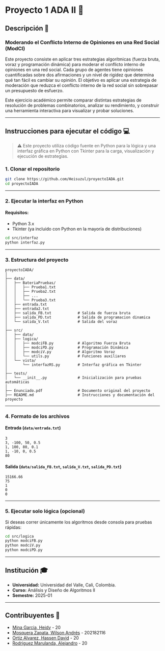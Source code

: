 # Proyecto 1 ADA II :rocket:

## Descripción :page_facing_up:

### Moderando el Conflicto Interno de Opiniones en una Red Social (ModCI)

Este proyecto consiste en aplicar tres estrategias algorítmicas (fuerza bruta, voraz y programación dinámica) para moderar el conflicto interno de opiniones en una red social. Cada grupo de agentes tiene opiniones cuantificadas sobre dos afirmaciones y un nivel de rigidez que determina qué tan fácil es cambiar su opinión. El objetivo es aplicar una estrategia de moderación que reduzca el conflicto interno de la red social sin sobrepasar un presupuesto de esfuerzo.

Este ejercicio académico permite comparar distintas estrategias de resolución de problemas combinatorios, analizar su rendimiento, y construir una herramienta interactiva para visualizar y probar soluciones.

---

## Instrucciones para ejecutar el código :computer:

> ⚠️ Este proyecto utiliza código fuente en Python para la lógica y una interfaz gráfica en Python con Tkinter para la carga, visualización y ejecución de estrategias.

### 1. Clonar el repositorio

```bash
git clone https://github.com/Heisuzul/proyectoIADA.git
cd proyectoIADA
```

---

### 2. Ejecutar la interfaz en Python

#### Requisitos:
- Python 3.x
- Tkinter (ya incluido con Python en la mayoría de distribuciones)

```bash
cd src/interfaz
python interfaz.py
```

---

### 3. Estructura del proyecto

```
proyectoIADA/
│
├── data/
│   ├── BateriaPruebas/
│   │   ├── Prueba1.txt
│   │   ├── Prueba2.txt
│   │   ├── ...
│   │   └── Prueba3.txt
│   ├── entrada.txt
│   ├── entrada2.txt
│   ├── salida_FB.txt            # Salida de fuerza bruta
│   ├── salida_PD.txt            # Salida de programacion dinamica
│   └── salida_V.txt             # Salida del voraz
│
├── src/
│   ├── data/                    
│   ├── logica/
│   │   ├── modciFB.py           # Algoritmo Fuerza Bruta
│   │   ├── modciPD.py           # Programación Dinámica
│   │   ├── modciV.py            # Algoritmo Voraz
│   │   └── utils.py             # Funciones auxiliares
│   └── vista/
│       └── interfazRS.py        # Interfaz gráfica en Tkinter
│
├── tests/
│   └── __init__.py              # Inicialización para pruebas automáticas
│
├── Enunciado.pdf                # Documento original del proyecto
├── README.md                    # Instrucciones y documentación del proyecto

```

---

### 4. Formato de los archivos

#### Entrada (`data/entrada.txt`)
```
3
3, -100, 50, 0.5
1, 100, 80, 0.1
1, -10, 0, 0.5
80
```

#### Salida (`data/salida_FB.txt`, `salida_V.txt`, `salida_PD.txt`)
```
15166.66
75
1
0
0
```

---

### 5. Ejecutar solo lógica (opcional)

Si deseas correr únicamente los algoritmos desde consola para pruebas rápidas:

```bash
cd src/logica
python modciFB.py
python modciV.py
python modciPD.py
```

---

## Institución :mortar_board:

- **Universidad:** Universidad del Valle, Cali, Colombia.
- **Curso:** Análisis y Diseño de Algoritmos II
- **Semestre:** 2025-01

---

## Contribuyentes :busts_in_silhouette:



- [Mina Garcia, Heidy](https://github.com/Heisuzul) - 20
- [Mosquera Zapata, Wilson Andrés](https://github.com/andresengineer) - 202182116
- [Ortiz Alvarez, Hassen David](https://github.com/hassen2208) - 20
- [Rodriguez Marulanda, Alejandro](https://github.com/Alejand2r) - 20
